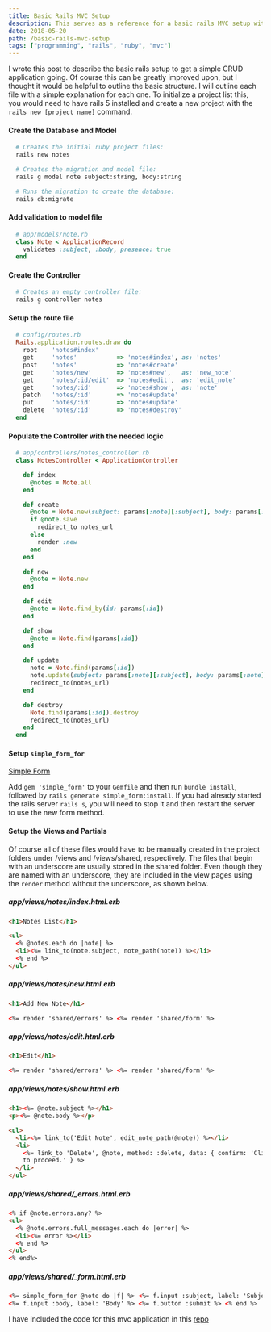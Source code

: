 ```yaml
---
title: Basic Rails MVC Setup
description: This serves as a reference for a basic rails MVC setup with minimal customization. These tips will hopefully aid anyone that needs to quickly start in rails or refresh their memory. In addition, please checkout my Ruby and Rails sections on the snippets page.
date: 2018-05-20
path: /basic-rails-mvc-setup
tags: ["programming", "rails", "ruby", "mvc"]
---
```


I wrote this post to describe the basic rails setup to get a simple CRUD application going. Of course this can be greatly improved upon, but I thought it would be helpful to outline the basic structure. I will outline each file with a simple explanation for each one. To initialize a project list this, you would need to have rails 5 installed and create a new project with the `rails new [project name]` command.

#### Create the Database and Model

```bash
  # Creates the initial ruby project files:
  rails new notes

  # Creates the migration and model file:
  rails g model note subject:string, body:string

  # Runs the migration to create the database:
  rails db:migrate
```

#### Add validation to model file

```ruby
  # app/models/note.rb
  class Note < ApplicationRecord
    validates :subject, :body, presence: true
  end
```

#### Create the Controller

```ruby
  # Creates an empty controller file:
  rails g controller notes
```

#### Setup the route file

```ruby
  # config/routes.rb
  Rails.application.routes.draw do
    root    'notes#index'
    get     'notes'           => 'notes#index', as: 'notes'
    post    'notes'           => 'notes#create'
    get     'notes/new'       => 'notes#new',   as: 'new_note'
    get     'notes/:id/edit'  => 'notes#edit',  as: 'edit_note'
    get     'notes/:id'       => 'notes#show',  as: 'note'
    patch   'notes/:id'       => 'notes#update'
    put     'notes/:id'       => 'notes#update'
    delete  'notes/:id'       => 'notes#destroy'
  end
```

#### Populate the Controller with the needed logic

```ruby
  # app/controllers/notes_controller.rb
  class NotesController < ApplicationController

    def index
      @notes = Note.all
    end

    def create
      @note = Note.new(subject: params[:note][:subject], body: params[:note][:body])
      if @note.save
        redirect_to notes_url
      else
        render :new
      end
    end

    def new
      @note = Note.new
    end

    def edit
      @note = Note.find_by(id: params[:id])
    end

    def show
      @note = Note.find(params[:id])
    end

    def update
      note = Note.find(params[:id])
      note.update(subject: params[:note][:subject], body: params[:note][:body])
      redirect_to(notes_url)
    end

    def destroy
      Note.find(params[:id]).destroy
      redirect_to(notes_url)
    end
  end
```

#### Setup `simple_form_for`

[Simple Form](https://github.com/plataformatec/simple_form)

Add `gem 'simple_form'` to your `Gemfile` and then run `bundle install`, followed by `rails generate simple_form:install`. If you had already started the rails server `rails s`, you will need to stop it and then restart the server to use the new form method.

#### Setup the Views and Partials

Of course all of these files would have to be manually created in the project folders under /views and /views/shared, respectively. The files that begin with an underscore are usually stored in the shared folder. Even though they are named with an underscore, they are included in the view pages using the `render` method without the underscore, as shown below.

##### app/views/notes/index.html.erb

```html
<h1>Notes List</h1>

<ul>
  <% @notes.each do |note| %>
  <li><%= link_to(note.subject, note_path(note)) %></li>
  <% end %>
</ul>
```

##### app/views/notes/new.html.erb

```html
<h1>Add New Note</h1>

<%= render 'shared/errors' %> <%= render 'shared/form' %>
```

##### app/views/notes/edit.html.erb

```html
<h1>Edit</h1>

<%= render 'shared/errors' %> <%= render 'shared/form' %>
```

##### app/views/notes/show.html.erb

```html
<h1><%= @note.subject %></h1>
<p><%= @note.body %></p>

<ul>
  <li><%= link_to('Edit Note', edit_note_path(@note)) %></li>
  <li>
    <%= link_to 'Delete', @note, method: :delete, data: { confirm: 'Click "OK"
    to proceed.' } %>
  </li>
</ul>
```

##### app/views/shared/\_errors.html.erb

```html
<% if @note.errors.any? %>
<ul>
  <% @note.errors.full_messages.each do |error| %>
  <li><%= error %></li>
  <% end %>
</ul>
<% end%>
```

##### app/views/shared/\_form.html.erb

```html
<%= simple_form_for @note do |f| %> <%= f.input :subject, label: 'Subject' %>
<%= f.input :body, label: 'Body' %> <%= f.button :submit %> <% end %>
```

I have included the code for this mvc application in this [repo](https://github.com/joshayoung/basic-rails-mvc'>basic-rails-mvc)
